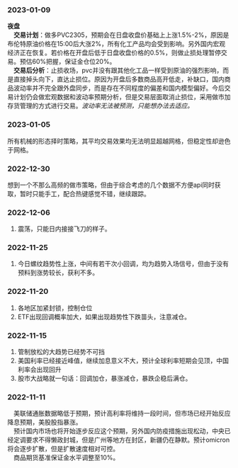### 2023-01-09
**夜盘**  
&emsp;**交易计划**：做多PVC2305，预期会在日盘收盘价基础上上涨1.5%-2%，原因是布伦特原油价格在15:00后大涨2%，所有化工产品均会受到影响。另外国内宏观经济正在恢复。若价格在开盘后低于日盘收盘价格的0.5%，则做止损处理暂停交易。预估60%把握，保证金仓位20%。  
&emsp;**交易后分析**：止损收场，pvc并没有跟其他化工品一样受到原油的强烈影响，而是直接掉头向下，直达止损位。原因为开盘后多数商品高开低走，补缺口，国内商品波动率并不完全跟外盘同步，而是存在不同程度的偏差和国内模型偏好。今后交易计划仍会做宏观数据和波动率预期分析，但是交易层面取消止损位，采用做市加存货管理的方式进行交易。*波动率无法被预测，只能想办法去适应。*




### 2023-01-05
所有机械的形态择时策略，其平均交易效果均无法明显超越网格，但稳定性却逊色于网格。


### 2022-12-30
想到一个不那么高频的做市策略，但由于综合考虑的几个数据不方便api同时获取，暂时只能手工，配合热键感觉不错，继续跟踪。  


### 2022-12-06
1. 震荡，只能日内接接飞刀的样子。

### 2022-11-25
1. 今日螺纹趋势性上涨，中间有若干次小回调，均为趋势入场信号，但由于没有预料到涨势较长，获利不多。

### 2022-11-20
1. 各地区加紧封锁，控制仓位
2. ETF出现回调概率加大，如果出现趋势性下跌苗头，注意减仓。

### 2022-11-15
1. 管制放松的大趋势已经势不可挡
2. 美国利率已经接近峰值，继续加息意义不大，预计全球利率短期会见顶，中国利率会出现回升
3. 股市大战略就一句话：回调加仓，暴涨减仓，暴跌企稳后满仓。

### 2022-11-11
&ensp;&ensp;美联储通胀数据略低于预期，预计高利率将维持一段时间，但市场已经开始反应降息预期，美股股指暴涨。  
&ensp;&ensp;预计国内市场也将开始逐步反应这个预期，另外国内防疫措施出现松动，中央已经定调要求不得懒政封城，但是广州等地方在封区，新疆仍在静默。预计omicron将会逐步扩散，但是扩散速度相对可控。  
&ensp;&ensp;商品期货基准保证金水平调整至10%。
  

